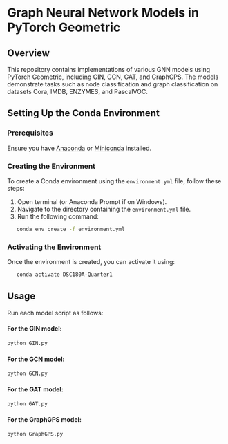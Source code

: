 # Graph Neural Network Models in PyTorch Geometric
## Overview
This repository contains implementations of various GNN models using PyTorch Geometric, including GIN, GCN, GAT, and GraphGPS. The models demonstrate tasks such as node classification and graph classification on datasets Cora, IMDB, ENZYMES, and PascalVOC.

## Setting Up the Conda Environment
### Prerequisites
Ensure you have [Anaconda](https://www.anaconda.com/products/individual) or [Miniconda](https://docs.conda.io/en/latest/miniconda.html) installed.

### Creating the Environment
To create a Conda environment using the `environment.yml` file, follow these steps:

1. Open terminal (or Anaconda Prompt if on Windows).
2. Navigate to the directory containing the `environment.yml` file.
3. Run the following command:
```bash
   conda env create -f environment.yml
```

### Activating the Environment
Once the environment is created, you can activate it using:
```bash
   conda activate DSC180A-Quarter1
```

## Usage
Run each model script as follows:
#### For the GIN model:
```bash
python GIN.py
```
#### For the GCN model:
```bash
python GCN.py
```

#### For the GAT model:
```bash
python GAT.py
```

#### For the GraphGPS model:
```bash
python GraphGPS.py
```